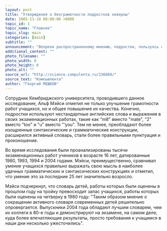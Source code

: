 ```yaml
---
layout: post
title: "Утверждения о безграмотности подростков неверны"
date: 2005-11-10 00:00:00 +0000
topic_id: 1
topic_name: "Главное"
topic_slug: main
categories: [main]
subtitle: ""
announcement: "Вопреки распространенному мнению, подростки, пользуясь современными технологиями, пишут более грамотно, чем когда-либо раньше, свидетельствуют результаты двухгодичного исследования. На основе анализа экзаменационных работ специалисты обнаружили, что за последние 25 лет грамотность подростков не была столь высокой, как в наши дни."
additional_content: ""
photo_filename: ""
photo_width: 0
photo_height: 0
photo_alt: ""
source_url: "http://science.compulenta.ru/236604/"
source_text: "Компьюлента"
author: "Георгий МЕШКОВ"
---
```

Сотрудник Кембриджского университета, проводившего данное исследование, Альф Мэйси отметил не только улучшение грамотности работ учащихся, но и общее повышение их качества. Конечно, подростки используют нестандартные английские слова и выражения в своих экзаменационных работах, такие как "m8" вместо "mate", "2" вместо "too" и "u" вместо "‘you". Тем не менее, преобладают более изощренные синтаксические и грамматические конструкции, расширился активный словарь, стали более правильными пунктуация и произношение.

Во время исследования были проанализированы тысячи экзаменационных работ учеников в возрасте 16 лет, датированные 1980, 1993, 1994 и 2004 годами. Мэйси, преимущественно, сравнивал умение учащихся правильно выражать свою мысль в наиболее удачных грамматических и синтаксических конструкциях и отметил, что умение это за последние 25 лет значительно возросло.

Мэйси подчеркнул, что словарь детей, работы которых были оценены в прошлом году на тройку превосходит запас учащихся, работы которых были оценены на четверку в 1980 году: "Таким образом мнение о сокращении активного словаря современных детей решительно опровергается. Выпускники 2004 года обладают лучшим словарем, чем их коллеги в 80-е годы и демонстрируют на экзамене, на самом деле, куда более впечатляющие результаты, просто требования к учащимся в наши дни несколько ужесточились".
